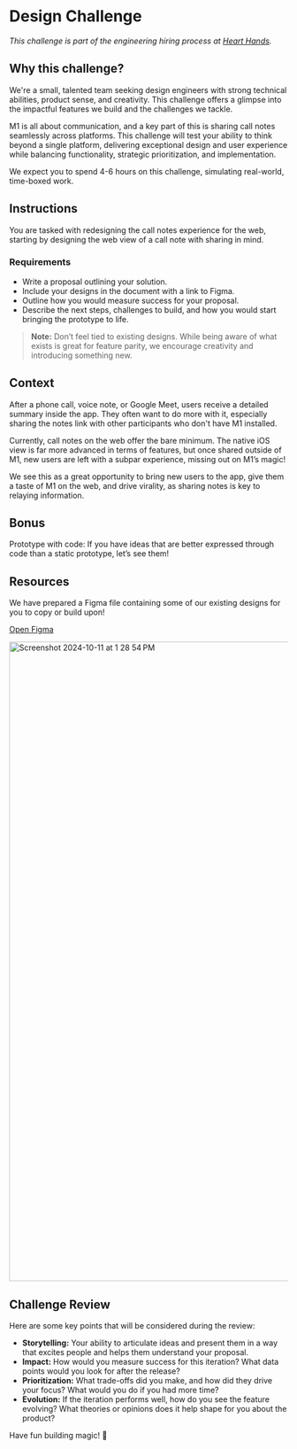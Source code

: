 # Design Challenge

_This challenge is part of the engineering hiring process at [Heart
Hands](https://hearthands.tech/)._

## Why this challenge?

We're a small, talented team seeking design engineers with strong technical abilities, product sense, and creativity. This challenge offers a glimpse into the impactful features we build and the challenges we tackle.

M1 is all about communication, and a key part of this is sharing call notes seamlessly across platforms. This challenge will test your ability to think beyond a single platform, delivering exceptional design and user experience while balancing functionality, strategic prioritization, and implementation.

We expect you to spend 4-6 hours on this challenge, simulating real-world, time-boxed work.

## Instructions

You are tasked with redesigning the call notes experience for the web, starting by designing the web view of a call note with sharing in mind.

### Requirements

- Write a proposal outlining your solution.
- Include your designs in the document with a link to Figma.
- Outline how you would measure success for your proposal.
- Describe the next steps, challenges to build, and how you would start bringing the prototype to life.

> **Note:** Don’t feel tied to existing designs. While being aware of what exists is great for feature parity, we encourage creativity and introducing something new.


## Context

After a phone call, voice note, or Google Meet, users receive a detailed summary inside the app. They often want to do more with it, especially sharing the notes link with other participants who don't have M1 installed.

Currently, call notes on the web offer the bare minimum. The native iOS view is far more advanced in terms of features, but once shared outside of M1, new users are left with a subpar experience, missing out on M1’s magic!

We see this as a great opportunity to bring new users to the app, give them a taste of M1 on the web, and drive virality, as sharing notes is key to relaying information.

## Bonus

Prototype with code: If you have ideas that are better expressed through code than a static prototype, let’s see them!

## Resources

We have prepared a Figma file containing some of our existing designs for you to copy or build upon!

[Open Figma](https://www.figma.com/design/LYHc8FzoYfAVo2tPdh9lc1/%5BStef%5D-Design-Engineer-Challenge?node-id=0-1&t=bPSKWg0mJOr1aq31-1)

<img width="1155" alt="Screenshot 2024-10-11 at 1 28 54 PM" src="https://github.com/user-attachments/assets/6b1a75d3-e578-4e5c-bf5c-f520108808f8">


## Challenge Review

Here are some key points that will be considered during the review:

- **Storytelling:** Your ability to articulate ideas and present them in a way that excites people and helps them understand your proposal.
- **Impact:** How would you measure success for this iteration? What data points would you look for after the release?
- **Prioritization:** What trade-offs did you make, and how did they drive your focus? What would you do if you had more time?
- **Evolution:** If the iteration performs well, how do you see the feature evolving? What theories or opinions does it help shape for you about the product?

Have fun building magic! 🌠
